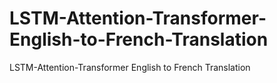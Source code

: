 # LSTM-Attention-Transformer-English-to-French-Translation
LSTM-Attention-Transformer English to French Translation
